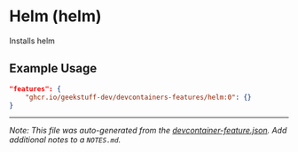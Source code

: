 
# Helm (helm)

Installs helm

## Example Usage

```json
"features": {
    "ghcr.io/geekstuff-dev/devcontainers-features/helm:0": {}
}
```





---

_Note: This file was auto-generated from the [devcontainer-feature.json](https://github.com/geekstuff-dev/devcontainers-features/blob/main/src/helm/devcontainer-feature.json).  Add additional notes to a `NOTES.md`._
